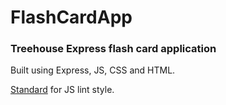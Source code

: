 # FlashCardApp
### Treehouse Express flash card application

Built using Express, JS, CSS and HTML. 

[Standard](https://standardjs.com/) for JS lint style. 
